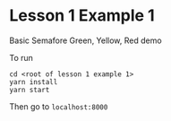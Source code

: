 # Lesson 1 Example 1

Basic Semafore Green, Yellow, Red demo

To run

```
cd <root of lesson 1 example 1>
yarn install
yarn start
```

Then go to `localhost:8000`
